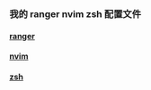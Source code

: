 ### 我的 ranger nvim zsh 配置文件



#### [ranger](https://github.com/z1un/Config/tree/master/ranger)

#### [nvim](https://github.com/z1un/Config/tree/master/nvim)

#### [zsh](https://github.com/z1un/Config/blob/master/zshrc)

